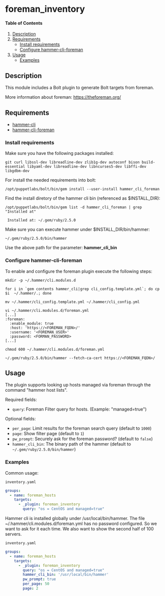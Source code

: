# foreman_inventory

#### Table of Contents

1. [Description](#description)
2. [Requirements](#requirements)
    * [Install requirements](#install-requirements)
    * [Configure hammer-cli-foreman](#configure-hammer-cli-foreman)
3. [Usage](#usage)
    * [Examples](#examples)

## Description

This module includes a Bolt plugin to generate Bolt targets from foreman.

More information about foreman: https://theforeman.org/

## Requirements

* [hammer-cli](https://github.com/theforeman/hammer-cli)
* [hammer-cli-foreman](https://github.com/theforeman/hammer-cli-foreman)


### Install requirements
Make sure you have the following packages installed:

``` text
git curl libssl-dev libreadline-dev zlib1g-dev autoconf bison build-essential libyaml-dev libreadline-dev libncurses5-dev libffi-dev libgdbm-dev
```

For install the needed requirements into bolt:

``` text
/opt/puppetlabs/bolt/bin/gem install --user-install hammer_cli_foreman
```

Find the install diretory of the hammer cli bin (referenced as $INSTALL_DIR):

``` text
/opt/puppetlabs/bolt/bin/gem list -d hammer_cli_foreman | grep "Installed at"

 Installed at: ~/.gem/ruby/2.5.0
``` 

Make sure you can execute hammer under $INSTALL_DIR/bin/hammer:

``` 
~/.gem/ruby/2.5.0/bin/hammer
``` 

Use the above path for the parameter: **hammer_cli_bin**

### Configure hammer-cli-foreman
To enable and configure the foreman plugin execute the following steps:

``` 
mkdir -p ~/.hammer/cli.modules.d

for i in `gem contents hammer_cli|grep cli_config.template.yml`; do cp $i  ~/.hammer/.; done

mv ~/.hammer/cli_config.template.yml ~/.hammer/cli_config.yml

vi ~/.hammer/cli.modules.d/foreman.yml
[...]
:foreman:
  :enable_module: true
  :host: 'https://<FOREMAN_FQDN>/'
  :username: '<FOREMAN_USER>'
  :password: <FORMAN_PASSWORD>
[...]

chmod 600 ~/.hammer/cli.modules.d/foreman.yml

~/.gem/ruby/2.5.0/bin/hammer --fetch-ca-cert https://<FOREMAN_FQDN>/
``` 

## Usage

The plugin supports looking up hosts managed via foreman through the command "hammer host lists".

Required fields:
-   `query`: Foreman Filter query for hosts. (Example: "managed=true")

Optional fields:
-   `per_page`: Limit results for the foreman search query (default to `1000`)
-   `page`: Show filter page (default to `1`)
-   `pw_prompt`: Securely ask for the foreman password? (default to `false`)
-   `hammer_cli_bin`: The binary path of the hammer (default to `~/.gem/ruby/2.5.0/bin/hammer`)

### Examples

Common usage:

`inventory.yaml`
```yaml
groups:
  - name: foreman_hosts
    targets:
      - _plugin: foreman_inventory
        query: "os = CentOS and managed=true"

```

Hammer cli is installed globally under /usr/local/bin/hammer. 
The file ~/.hammer/cli.modules.d/foreman.yml has no password configured. So we want to ask for it each time.
We also want to show the second half of 100 servers.

`inventory.yaml`
```yaml
groups:
  - name: foreman_hosts
    targets:
      - _plugin: foreman_inventory
        query: "os = CentOS and managed=true"
        hammer_cli_bin: '/usr/local/bin/hammer'
        pw_prompt: true
        per_page: 50
        page: 2
```

